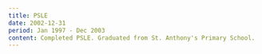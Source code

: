 ```yaml
---
title: PSLE
date: 2002-12-31
period: Jan 1997 - Dec 2003
content: Completed PSLE. Graduated from St. Anthony's Primary School.
---
```


